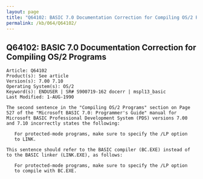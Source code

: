 ```yaml
---
layout: page
title: "Q64102: BASIC 7.0 Documentation Correction for Compiling OS/2 Programs"
permalink: /kb/064/Q64102/
---
```


## Q64102: BASIC 7.0 Documentation Correction for Compiling OS/2 Programs

	Article: Q64102
	Product(s): See article
	Version(s): 7.00 7.10
	Operating System(s): OS/2
	Keyword(s): ENDUSER | SR# S900719-162 docerr | mspl13_basic
	Last Modified: 1-AUG-1990
	
	The second sentence in the "Compiling OS/2 Programs" section on Page
	527 of the "Microsoft BASIC 7.0: Programmer's Guide" manual for
	Microsoft BASIC Professional Development System (PDS) versions 7.00
	and 7.10 incorrectly states the following:
	
	   For protected-mode programs, make sure to specify the /LP option
	   to LINK.
	
	This sentence should refer to the BASIC compiler (BC.EXE) instead of
	to the BASIC linker (LINK.EXE), as follows:
	
	   For protected-mode programs, make sure to specify the /LP option
	   to compile with BC.EXE.
